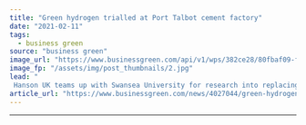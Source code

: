 ```yaml
---
title: "Green hydrogen trialled at Port Talbot cement factory"
date: "2021-02-11"
tags: 
  - business green
source: "business green"
image_url: "https://www.businessgreen.com/api/v1/wps/382ce28/80fbaf09-f9e4-4fcf-84c7-9c3f41b63ee7/3/Port-Talbot-Regen-plant-hanson-uk-185x114.jpg"
image_fp: "/assets/img/post_thumbnails/2.jpg"
lead: "
 Hanson UK teams up with Swansea University for research into replacing fossil fuels in cement production ..."
article_url: "https://www.businessgreen.com/news/4027044/green-hydrogen-trialled-port-talbot-cement-factory"
---
```


---
